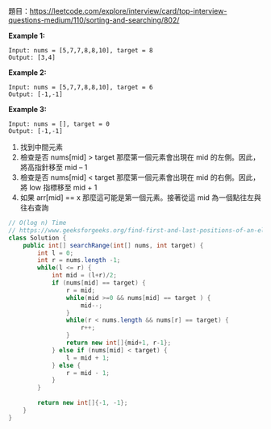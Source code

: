 題目：https://leetcode.com/explore/interview/card/top-interview-questions-medium/110/sorting-and-searching/802/

**Example 1:**
```
Input: nums = [5,7,7,8,8,10], target = 8
Output: [3,4]
```
**Example 2:**
```
Input: nums = [5,7,7,8,8,10], target = 6
Output: [-1,-1]
```
**Example 3:**
```
Input: nums = [], target = 0
Output: [-1,-1]
```

1. 找到中間元素
2. 檢查是否 nums[mid] > target 那麼第一個元素會出現在 mid 的左側。因此，將高指針移至 mid – 1
3. 檢查是否 nums[mid] < target 那麼第一個元素會出現在 mid 的右側。因此，將 low 指標移至 mid + 1
4. 如果 arr[mid] == x 那麼這可能是第一個元素。接著從這 mid 為一個點往左與往右查詢


```java
// O(log n) Time
// https://www.geeksforgeeks.org/find-first-and-last-positions-of-an-element-in-a-sorted-array/
class Solution {
    public int[] searchRange(int[] nums, int target) {
        int l = 0;
        int r = nums.length -1;
        while(l <= r) {
            int mid = (l+r)/2;
            if (nums[mid] == target) {
                r = mid;
                while(mid >=0 && nums[mid] == target ) {
                    mid--;
                }
                while(r < nums.length && nums[r] == target) {
                    r++;
                }
                return new int[]{mid+1, r-1};
            } else if (nums[mid] < target) {
                l = mid + 1;
            } else {
                r = mid - 1;
            }
        }
        
        return new int[]{-1, -1};
    }
}
```
